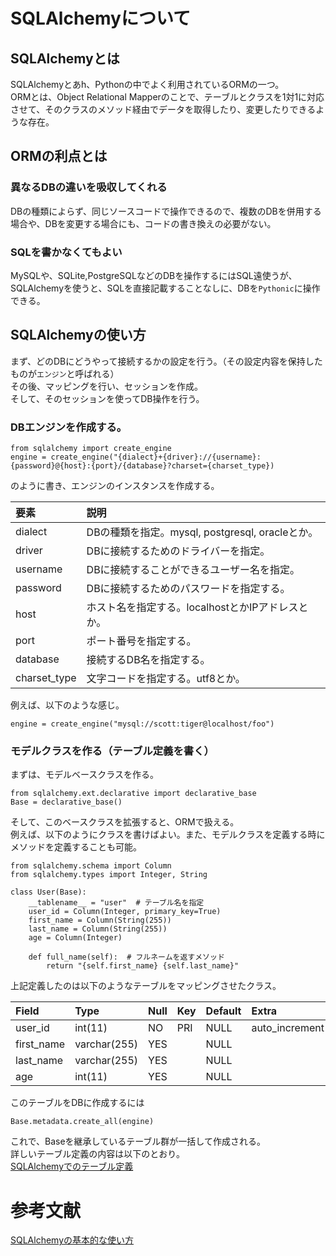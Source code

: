 # SQLAlchemyについて

## SQLAlchemyとは

SQLAlchemyとあh、Pythonの中でよく利用されているORMの一つ。<br />
ORMとは、Object Relational Mapperのことで、テーブルとクラスを1対1に対応させて、そのクラスのメソッド経由でデータを取得したり、変更したりできるような存在。

## ORMの利点とは

### 異なるDBの違いを吸収してくれる

DBの種類によらず、同じソースコードで操作できるので、複数のDBを併用する場合や、DBを変更する場合にも、コードの書き換えの必要がない。

### SQLを書かなくてもよい

MySQLや、SQLite,PostgreSQLなどのDBを操作するにはSQL遠使うが、SQLAlchemyを使うと、SQLを直接記載することなしに、DBを`Pythonic`に操作できる。

## SQLAlchemyの使い方

まず、どのDBにどうやって接続するかの設定を行う。（その設定内容を保持したものが`エンジン`と呼ばれる）<br />
その後、マッピングを行い、セッションを作成。<br />
そして、そのセッションを使ってDB操作を行う。



### DBエンジンを作成する。

```
from sqlalchemy import create_engine
engine = create_engine("{dialect}+{driver}://{username}:{password}@{host}:{port}/{database}?charset={charset_type})

```

のように書き、エンジンのインスタンスを作成する。

| 要素             | 説明                                                  |
|:-----------------|:------------------------------------------------------|
| dialect          | DBの種類を指定。mysql, postgresql, oracleとか。       |
| driver           | DBに接続するためのドライバーを指定。                  |
| username         | DBに接続することができるユーザー名を指定。　　　　　　|
| password         | DBに接続するためのパスワードを指定する。              |
| host             | ホスト名を指定する。localhostとかIPアドレスとか。     |
| port             | ポート番号を指定する。                                |
| database         | 接続するDB名を指定する。                              |
| charset_type     | 文字コードを指定する。utf8とか。　　　　　　　　　　　|



例えば、以下のような感じ。

```
engine = create_engine("mysql://scott:tiger@localhost/foo")

```

### モデルクラスを作る（テーブル定義を書く）

まずは、モデルベースクラスを作る。

```
from sqlalchemy.ext.declarative import declarative_base
Base = declarative_base()

```
そして、このベースクラスを拡張すると、ORMで扱える。<br />
例えば、以下のようにクラスを書けばよい。また、モデルクラスを定義する時にメソッドを定義することも可能。<br />

```
from sqlalchemy.schema import Column
from sqlalchemy.types import Integer, String

class User(Base):
    __tablename__ = "user"  # テーブル名を指定
    user_id = Column(Integer, primary_key=True)
    first_name = Column(String(255))
    last_name = Column(String(255))
    age = Column(Integer)

    def full_name(self):  # フルネームを返すメソッド
        return "{self.first_name} {self.last_name}"

```

上記定義したのは以下のようなテーブルをマッピングさせたクラス。<br />

| Field           | Type          | Null       | Key      | Default     | Extra           |
|:----------------|:--------------|:-----------|:---------|:------------|:----------------|
| user_id         | int(11)       | NO         | PRI      | NULL        | auto_increment  |
| first_name      | varchar(255)  | YES        |          | NULL        |                 |
| last_name       | varchar(255)  | YES        |          | NULL        |                 |
| age             | int(11)       | YES        |          | NULL        |                 |


このテーブルをDBに作成するには<br />
```
Base.metadata.create_all(engine)

```

これで、Baseを継承しているテーブル群が一括して作成される。<br />
詳しいテーブル定義の内容は以下のとおり。<br />
[SQLAlchemyでのテーブル定義](https://qiita.com/arkuchy/items/8ae90e4a73ef30dc4749)


# 参考文献
[SQLAlchemyの基本的な使い方](https://qiita.com/arkuchy/items/75799665acd09520bed2)
